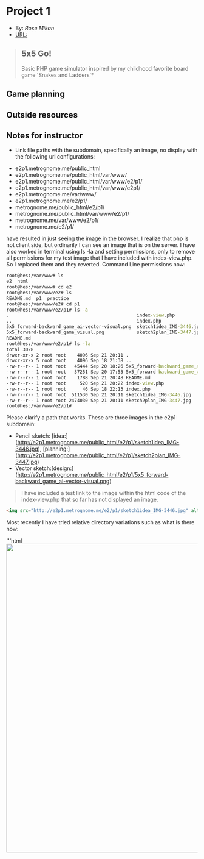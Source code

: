 # Project 1 
+ By: *Rose Mikan*
+ [URL:](http://e2p1.metrognome.me)
> ## 5x5 Go!
> Basic PHP game simulator inspired by my childhood favorite board game 'Snakes and Ladders'*

## Game planning

## Outside resources

## Notes for instructor
- Link file paths with the subdomain, specifically an image, no display with the following url configurations:
+ e2p1.metrognome.me/public_html
+ e2p1.metrognome.me/public_html/var/www/
+ e2p1.metrognome.me/public_html/var/www/e2/p1/
+ e2p1.metrognome.me/public_html/var/www/e2p1/
+ e2p1.metrognome.me/var/www/
+ e2p1.metrognome.me/e2/p1/
+ metrognome.me/public_html/e2/p1/
+ metrognome.me/public_html/var/www/e2/p1/
+ metrognome.me/var/www/e2/p1/
+ metrognome.me/e2/p1/

have resulted in just seeing the image in the browser. I realize that php is not client side, but ordinarily I can see an image that is on the server.
I have also worked in terminal using ls -la and setting permissions, only to remove all permissions for my test image that I have included with index-view.php. So I replaced them and they reverted. 
Command Line permissions now:
```bat
root@hes:/var/www# ls
e2  html
root@hes:/var/www# cd e2
root@hes:/var/www/e2# ls
README.md  p1  practice
root@hes:/var/www/e2# cd p1
root@hes:/var/www/e2/p1# ls -a
.                                               index-view.php
..                                              index.php
5x5_forward-backward_game_ai-vector-visual.png  sketch1idea_IMG-3446.jpg
5x5_forward-backward_game_visual.png            sketch2plan_IMG-3447.jpg
README.md
root@hes:/var/www/e2/p1# ls -la
total 3028
drwxr-xr-x 2 root root    4096 Sep 21 20:11 .
drwxr-xr-x 5 root root    4096 Sep 18 21:38 ..
-rw-r--r-- 1 root root   45444 Sep 20 18:26 5x5_forward-backward_game_ai-vector-visual.png
-rw-r--r-- 1 root root   37251 Sep 20 17:53 5x5_forward-backward_game_visual.png
-rw-r--r-- 1 root root    1788 Sep 21 20:48 README.md
-rw-r--r-- 1 root root     520 Sep 21 20:22 index-view.php
-rw-r--r-- 1 root root      46 Sep 18 22:13 index.php
-rw-r--r-- 1 root root  511530 Sep 21 20:11 sketch1idea_IMG-3446.jpg
-rw-r--r-- 1 root root 2474030 Sep 21 20:11 sketch2plan_IMG-3447.jpg
root@hes:/var/www/e2/p1# 
```

Please clarify a path that works. These are three images in the e2p1 subdomain:
- Pencil sketch: [idea:] (http://e2p1.metrognome.me/public_html/e2/p1/sketch1idea_IMG-3446.jpg), [planning:] (http://e2p1.metrognome.me/public_html/e2/p1/sketch2plan_IMG-3447.jpg)
- Vector sketch:[design:] (http://e2p1.metrognome.me/public_html/e2/p1/5x5_forward-backward_game_ai-vector-visual.png)

> I have included a test link to the image within the html code of the index-view.php that so far has not displayed an image.
```html
<img src="http://e2p1.metrognome.me/e2/p1/sketch1idea_IMG-3446.jpg" alt="">
```

Most recently I have tried relative directory variations such as what is there now:

'''html
<img src='../../e2/p1/sketch1idea_IMG-3446.jpg' width='1080' height='810' alt="">
```